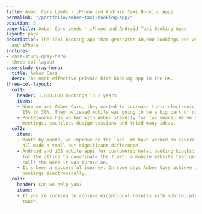 ```yaml
---
title: Amber Cars Leeds - iPhone and Android Taxi Booking Apps
permalink: "/portfolio/amber-taxi-booking-app/"
position: 8
page-title: Amber Cars Leeds - iPhone and Android Taxi Booking Apps
layout: page
description: The Taxi booking app that generates 40,000 bookings per week on Android
  and iPhone.
includes:
- case-study-gray-hero
- three-col-layout
case-study-gray-hero:
  title: Amber Cars
  desc: The most effective private hire booking app in the UK.
three-col-layout:
  col1:
    header: 1,000,000 bookings in 2 years
    items:
    - When we met Amber Cars, they wanted to increase their electronic bookings from
      15% to 30%. They believed mobile was going to be a big part of doing this.
    - Pocketworks has worked with Amber steadily for two years. We've had 100s of
      meetings, countless design sessions and tried many ideas.
  col2:
    items:
    - Month by month, we improve on the last. We have worked on several solutions;
      all made a small but significant difference.
    - Android and iOS mobile apps for customers; hotel booking kiosks; tablet apps
      for the office to coordinate the fleet; a mobile website that generated 3,000
      calls the week it was turned on.
    - It's been a successful journey. On some days Amber Cars achieve over 50% of
      bookings electronically.
  col3:
    header: Can we help you?
    items:
    - If you're looking to achieve exceptional results with mobile, please get in
      touch.
---
```


